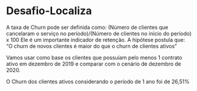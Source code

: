 # Desafio-Localiza

A taxa de Churn pode ser definida como:
(Número de clientes que cancelaram o serviço no período)/(Número de clientes no início do período)  x 100
Ele é um importante indicador de retenção.
A hipótese postula que:
 “O churn de novos clientes é maior do que o churn de clientes ativos”

Vamos usar como base os clientes que possuíam pelo menos 1 contrato ativo em dezembro de 2019 e comparar com o cenário de dezembro de 2020.

O Churn dos clientes ativos considerando o período de 1 ano foi de 26,51% 
